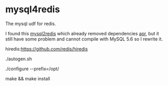 # mysql4redis
The mysql udf for redis.

I found this [mysql2redis](https://github.com/wurei/mysql4redis.git/) which already removed dependencies [apr](http://apr.apache.org/download.cgi), but it still have some problem and cannot compile with MySQL 5.6 so I rewrite it.

hiredis:https://github.com/redis/hiredis

./autogen.sh

./configure --prefix=/opt/

make && make install

